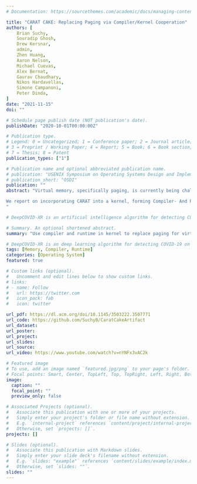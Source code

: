 ```yaml
---
# Documentation: https://sourcethemes.com/academic/docs/managing-content/

title: "CARAT CAKE: Replacing Paging via Compiler/Kernel Cooperation"
authors: [
    Brian Suchy,
    Souradip Ghosh,
    Drew Kersnar,
    admin,
    Zhen Huang,
    Aaron Nelson,
    Michael Cuevas,
    Alex Bernat,
    Gaurav Chaudhary,
    Nikos Hardavellas,
    Simone Campanoni,
    Peter Dinda,
]
date: "2021-11-15"
doi: ""

# Schedule page publish date (NOT publication's date).
publishDate: "2020-10-01T00:00:00Z"

# Publication type.
# Legend: 0 = Uncategorized; 1 = Conference paper; 2 = Journal article;
# 3 = Preprint / Working Paper; 4 = Report; 5 = Book; 6 = Book section;
# 7 = Thesis; 8 = Patent
publication_types: ["1"]

# Publication name and optional abbreviated publication name.
# publication: "USENIX Symposium on Operating Systems Design and Implementation"
# publication_short: "OSDI"
publication: ""
abstract: "Virtual memory, specifically paging, is currently being challenged by new demands from modern workloads and this challenge is driving innovation in hardware/software codesign. Recent work has demonstrated the potential of an alternative software/software codesign, in which the combination of the compiler and kernel achieves the goals of virtual memory for unmanaged languages. This design can result in dramatically simplified hardware requirements, even to the point of supporting only physical addressing. This freedom in turn provides enhanced freedom for cache design, which is currently coupled with address translation. While the case for this Compiler- And Runtime-based Address Translation (CARAT) concept has been made, the previous evaluation was based on a user-level prototype and did not address the numerous challenges posed by kernel-level implementation of abstractions such as processes on top of CARAT. This work demonstrates that these challenges can be surmounted.

We report on incorporating CARAT into a kernel, forming Compiler- And Runtime-based Address Translation for CollAborative Kernel Environments (CARAT CAKE). In our prototype implementation, a Linux-compatible x64 process abstraction can be based either on CARAT CAKE, or on a sophisticated paging implementation. Implementing CARAT CAKE involves not only kernel changes, but also new compiler optimizations and transformations that must work on all code in the system, including kernel code. We evaluate our CARAT CAKE implementation in comparison with paging (and with traditional Linux) using the NAS benchmark suite. We find that CARAT CAKE is able to achieve the protection, mapping, and movement properties of paging as well as the ability to move and compact both user and kernel memory, as required by physical addressing, with reasonable overhead. However, CARAT CAKE’s memory management can operate at arbitrary granularity instead of being restricted to pages and the hardware is not involved in memory management.
"

# DeepCOVID-XR is an artificial intelligence algorithm for detecting COVID-19 on chest X-rays,trainedandtested on the largest published clinical dataset in the COVID-19 era with performance similarto the consensus of experienced, cardiothoracic fellowship-trainedthoracic radiologists. We present DeepCOVID-XR, a deep learning AI algorithm for detecting CXRs suspicious for COVID-19, trained and tested on the largest published clinical dataset from the COVID-19 era to date. 

# Summary. An optional shortened abstract.
summary: "Use compiler and runtime in kernel to replace paging for virtual address translation"

# DeepCOVID-XR is an deep learning algorithm for detecting COVID-19 on chest X-rays,trained and tested on the largest published clinical dataset in the COVID-19 era with performance similar to the consensus of experienced, cardiothoracic fellowship-trained thoracic radiologists.
tags: [Memory, Compiler, Runtime]
categories: [Operating System]
featured: true

# Custom links (optional).
#   Uncomment and edit lines below to show custom links.
# links:
# - name: Follow
#   url: https://twitter.com
#   icon_pack: fab
#   icon: twitter

url_pdf: https://dl.acm.org/doi/10.1145/3503222.3507771
url_code: https://github.com/SuchyB/CaratCakeArtifact
url_dataset:
url_poster:
url_project:
url_slides:
url_source:
url_video: https://www.youtube.com/watch?v=nYNFx3vAC2k

# Featured image
# To use, add an image named `featured.jpg/png` to your page's folder. 
# Focal points: Smart, Center, TopLeft, Top, TopRight, Left, Right, BottomLeft, Bottom, BottomRight.
image:
  caption: ""
  focal_point: ""
  preview_only: false

# Associated Projects (optional).
#   Associate this publication with one or more of your projects.
#   Simply enter your project's folder or file name without extension.
#   E.g. `internal-project` references `content/project/internal-project/index.md`.
#   Otherwise, set `projects: []`.
projects: []

# Slides (optional).
#   Associate this publication with Markdown slides.
#   Simply enter your slide deck's filename without extension.
#   E.g. `slides: "example"` references `content/slides/example/index.md`.
#   Otherwise, set `slides: ""`.
slides: ""
---
```

